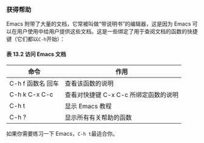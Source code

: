 ### 获得帮助

Emacs 附带了大量的文档，它常被叫做“带说明书”的编辑器，这是因为 Emacs 可以在用户使用中给用户提供这些文档。这是一些绑定了用于查阅文档的函数的快捷键（它们都以`C-h`开始）：

#### 表 13.2 访问 Emacs 文档

| 命令              | 作用                                  |
| ----------------- | ------------------------------------- |
| C-h f 函数名 回车 | 查看该函数的说明                      |
| C-h k C-x C-c     | 查看对快捷键 C-x C-c 所绑定函数的说明 |
| C-h t             | 显示 Emacs 教程                       |
| C-h ?             | 显示所有有关帮助的函数                |

如果你需要练习一下 Emacs，`C-h t`最适合你。
